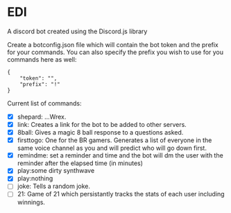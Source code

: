 # EDI
A discord bot created using the Discord.js library

Create a botconfig.json file which will contain the bot token and the prefix for your commands. You can also specify the prefix you wish to use for you commands here as well:

```
{
    "token": "",
    "prefix": "!"
}
```

Current list of commands:


- [x] shepard:   ...Wrex.
- [x] link: Creates a link for the bot to be added to other servers.
- [x] 8ball: Gives a magic 8 ball response to a questions asked.
- [x] firsttogo: One for the BR gamers. Generates a list of everyone in the same voice channel as you and will predict who will go down first.
- [x] remindme: set a reminder and time and the bot will dm the user with the reminder after the elapsed time (in minutes)
- [x] play:some dirty synthwave
- [x] play:nothing
- [ ] joke: Tells a random joke.
- [ ] 21: Game of 21 which persistantly tracks the stats of each user including winnings. 
